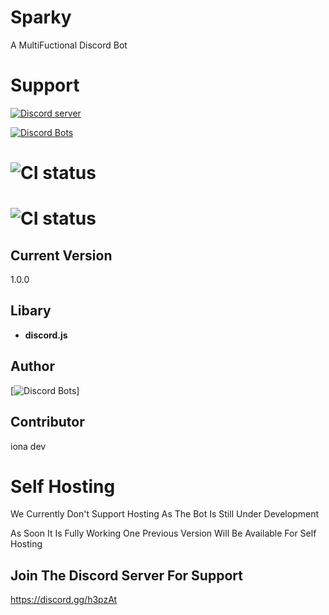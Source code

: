 # Sparky
A MultiFuctional Discord Bot 

# Support
<a href="https://discord.gg/h3pzAtc"><img src="https://discordapp.com/api/guilds/486356169590308874/widget.png?style=banner2" alt="Discord server"></a>

[![Discord Bots](https://discordbots.org/api/widget/status/486232921078890501.svg)](https://discordbots.org/bot/486232921078890501)

# ![CI status](https://img.shields.io/hackage-deps/v/lens.svg)
# ![CI status](https://img.shields.io/github/license/mashape/apistatus.svg)

## Current Version 
1.0.0

## Libary
- **discord.js**

## Author 
[![Discord Bots](https://discordbots.org/api/widget/users/259008949427109891)]
## Contributor
iona dev

# Self Hosting 

We Currently Don't Support Hosting As The Bot Is Still Under Development 

As Soon It Is Fully  Working One Previous Version Will Be Available For Self Hosting 

Join The Discord Server For Support
- 
https://discord.gg/h3pzAt
